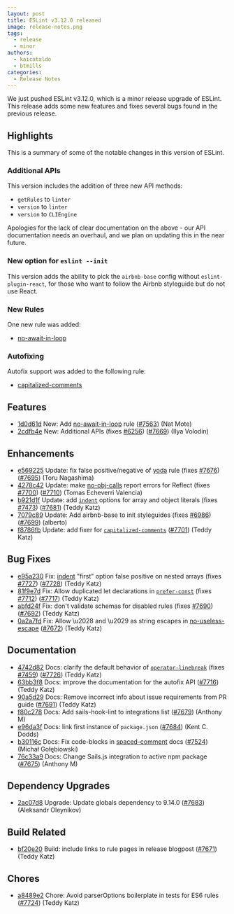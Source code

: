 ```yaml
---
layout: post
title: ESLint v3.12.0 released
image: release-notes.png
tags:
  - release
  - minor
authors:
  - kaicataldo
  - btmills
categories:
  - Release Notes
---
```


We just pushed ESLint v3.12.0, which is a minor release upgrade of ESLint. This release adds some new features and fixes several bugs found in the previous release.

## Highlights

This is a summary of some of the notable changes in this version of ESLint.

### Additional APIs

This version includes the addition of three new API methods:

* `getRules` to `linter`
* `version` to `linter`
* `version` to `CLIEngine`

Apologies for the lack of clear documentation on the above - our API documentation needs an overhaul, and we plan on updating this in the near future.

### New option for `eslint --init`

This version adds the ability to pick the `airbnb-base` config without `eslint-plugin-react`, for those who want to follow the Airbnb styleguide but do not use React.

### New Rules

One new rule was added:

- [no-await-in-loop](/docs/rules/no-await-in-loop)

### Autofixing

Autofix support was added to the following rule:

- [capitalized-comments](/docs/rules/capitalized-comments)



## Features


* [1d0d61d](https://github.com/eslint/eslint/commit/1d0d61d) New: Add [no-await-in-loop](/docs/rules/no-await-in-loop) rule ([#7563](https://github.com/eslint/eslint/issues/7563)) (Nat Mote)
* [2cdfb4e](https://github.com/eslint/eslint/commit/2cdfb4e) New: Additional APIs (fixes [#6256](https://github.com/eslint/eslint/issues/6256)) ([#7669](https://github.com/eslint/eslint/issues/7669)) (Ilya Volodin)




## Enhancements


* [e569225](https://github.com/eslint/eslint/commit/e569225) Update: fix false positive/negative of [yoda](/docs/rules/yoda) rule (fixes [#7676](https://github.com/eslint/eslint/issues/7676)) ([#7695](https://github.com/eslint/eslint/issues/7695)) (Toru Nagashima)
* [4278c42](https://github.com/eslint/eslint/commit/4278c42) Update: make [no-obj-calls](/docs/rules/no-obj-calls) report errors for Reflect (fixes [#7700](https://github.com/eslint/eslint/issues/7700)) ([#7710](https://github.com/eslint/eslint/issues/7710)) (Tomas Echeverri Valencia)
* [b921d1f](https://github.com/eslint/eslint/commit/b921d1f) Update: add [`indent`](/docs/rules/indent) options for array and object literals (fixes [#7473](https://github.com/eslint/eslint/issues/7473)) ([#7681](https://github.com/eslint/eslint/issues/7681)) (Teddy Katz)
* [7079c89](https://github.com/eslint/eslint/commit/7079c89) Update: Add airbnb-base to init styleguides (fixes [#6986](https://github.com/eslint/eslint/issues/6986)) ([#7699](https://github.com/eslint/eslint/issues/7699)) (alberto)
* [f8786fb](https://github.com/eslint/eslint/commit/f8786fb) Update: add fixer for [`capitalized-comments`](/docs/rules/capitalized-comments) ([#7701](https://github.com/eslint/eslint/issues/7701)) (Teddy Katz)




## Bug Fixes


* [e95a230](https://github.com/eslint/eslint/commit/e95a230) Fix: [indent](/docs/rules/indent) "first" option false positive on nested arrays (fixes [#7727](https://github.com/eslint/eslint/issues/7727)) ([#7728](https://github.com/eslint/eslint/issues/7728)) (Teddy Katz)
* [81f9e7d](https://github.com/eslint/eslint/commit/81f9e7d) Fix: Allow duplicated let declarations in [`prefer-const`](/docs/rules/prefer-const) (fixes [#7712](https://github.com/eslint/eslint/issues/7712)) ([#7717](https://github.com/eslint/eslint/issues/7717)) (Teddy Katz)
* [abfd24f](https://github.com/eslint/eslint/commit/abfd24f) Fix: don't validate schemas for disabled rules (fixes [#7690](https://github.com/eslint/eslint/issues/7690)) ([#7692](https://github.com/eslint/eslint/issues/7692)) (Teddy Katz)
* [0a2a7fd](https://github.com/eslint/eslint/commit/0a2a7fd) Fix: Allow \u2028 and \u2029 as string escapes in [no-useless-escape](/docs/rules/no-useless-escape) ([#7672](https://github.com/eslint/eslint/issues/7672)) (Teddy Katz)




## Documentation


* [4742d82](https://github.com/eslint/eslint/commit/4742d82) Docs: clarify the default behavior of [`operator-linebreak`](/docs/rules/operator-linebreak) (fixes [#7459](https://github.com/eslint/eslint/issues/7459)) ([#7726](https://github.com/eslint/eslint/issues/7726)) (Teddy Katz)
* [63bb3f8](https://github.com/eslint/eslint/commit/63bb3f8) Docs: improve the documentation for the autofix API ([#7716](https://github.com/eslint/eslint/issues/7716)) (Teddy Katz)
* [90a5d29](https://github.com/eslint/eslint/commit/90a5d29) Docs: Remove incorrect info about issue requirements from PR guide ([#7691](https://github.com/eslint/eslint/issues/7691)) (Teddy Katz)
* [f80c278](https://github.com/eslint/eslint/commit/f80c278) Docs: Add sails-hook-lint to integrations list ([#7679](https://github.com/eslint/eslint/issues/7679)) (Anthony M)
* [e96da3f](https://github.com/eslint/eslint/commit/e96da3f) Docs: link first instance of `package.json` ([#7684](https://github.com/eslint/eslint/issues/7684)) (Kent C. Dodds)
* [b30116c](https://github.com/eslint/eslint/commit/b30116c) Docs: Fix code-blocks in [spaced-comment](/docs/rules/spaced-comment) docs ([#7524](https://github.com/eslint/eslint/issues/7524)) (Michał Gołębiowski)
* [76c33a9](https://github.com/eslint/eslint/commit/76c33a9) Docs: Change Sails.js integration to active npm package ([#7675](https://github.com/eslint/eslint/issues/7675)) (Anthony M)




## Dependency Upgrades


* [2ac07d8](https://github.com/eslint/eslint/commit/2ac07d8) Upgrade: Update globals dependency to 9.14.0 ([#7683](https://github.com/eslint/eslint/issues/7683)) (Aleksandr Oleynikov)




## Build Related


* [bf20e20](https://github.com/eslint/eslint/commit/bf20e20) Build: include links to rule pages in release blogpost ([#7671](https://github.com/eslint/eslint/issues/7671)) (Teddy Katz)




## Chores


* [a8489e2](https://github.com/eslint/eslint/commit/a8489e2) Chore: Avoid parserOptions boilerplate in tests for ES6 rules ([#7724](https://github.com/eslint/eslint/issues/7724)) (Teddy Katz)
